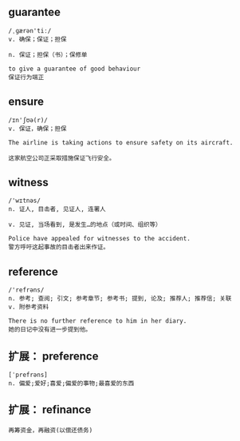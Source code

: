 ## guarantee
```
/ˌɡærən'tiː/
v. 确保；保证；担保

n. 保证；担保（书）；保修单

to give a guarantee of good behaviour
保证行为端正
```

## ensure
```
/ɪn'ʃʊə(r)/
v. 保证，确保；担保

The airline is taking actions to ensure safety on its aircraft.

这家航空公司正采取措施保证飞行安全。
```

## witness
```
/'wɪtnəs/
n. 证人, 目击者, 见证人, 连署人

v. 见证, 当场看到, 是发生…的地点（或时间、组织等）

Police have appealed for witnesses to the accident.
警方呼吁这起事故的目击者出来作证。
```

## reference
```
/'refrəns/
n. 参考; 查阅; 引文; 参考章节; 参考书; 提到, 论及; 推荐人; 推荐信; 关联
v. 附参考资料

There is no further reference to him in her diary.
她的日记中没有进一步提到他。
```

## 扩展： preference
```
[ˈprefrəns] 
n. 偏爱;爱好;喜爱;偏爱的事物;最喜爱的东西
```

## 扩展： refinance
```
再筹资金，再融资(以偿还债务)
```